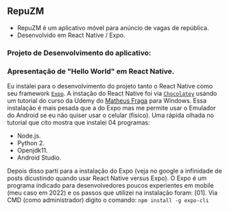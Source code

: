 ## RepuZM
* RepuZM é um aplicativo móvel para anúncio de vagas de república.
* Desenvolvido em React Native / Expo.
### Projeto de Desenvolvimento do aplicativo:

### Apresentação de "Hello World" em React Native.
Eu instalei para o desenvolvimento do projeto tanto o React Native como seu framework [`Expo`](https://expo.dev/). A instação do React Native foi via [`Chocolatey`](https://en.wikipedia.org/wiki/Chocolatey) usando um tutorial do curso da Udemy do [Matheus Fraga](https://sujeitoprogramador.com/ambiente-windows/) para Windows. Essa instalação é mais pesada que a do Expo mas me permite usar o Emulador do Android se eu não quiser usar o celular (físico). Uma rápida olhada no tutorial que cito mostra que instalei 04 programas:
* Node.js.
* Python 2.
* Openjdk11.
* Android Studio.

Depois disso parti para a instalação do Expo (veja no google a infinidade de posts dicustindo quando usar React Native versus Expo). O Expo é um programa indicado para desenvolvedores poucos experientes em mobile (meu caso em 2022) e os passos que utilizei na instalação foram:
[01]. Via CMD (como administrador) digito o comando: `npm install -g expo-cli`


